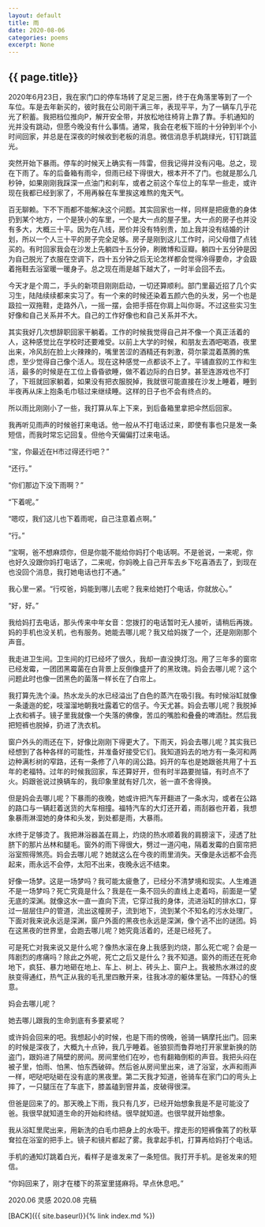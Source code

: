 ```yaml
---
layout: default
title: 雨
date: 2020-08-06
categories: poems
excerpt: None
---
```


## {{ page.title}}

2020年6月23日，我在家门口的停车场转了足足三圈，终于在角落里等到了一个车位。车是去年新买的，彼时我在公司刚干满三年，表现平平，为了一辆车几乎花光了积蓄。我把档位推向P，解开安全带，并放松地往椅背上靠了靠。手机通知的光并没有跳动，但愿今晚没有什么事情。通常，我会在老板下班的十分钟到半个小时间回家，并总是在深夜的时候收到老板的消息。微信消息手机跳绿光，钉钉跳蓝光。

突然开始下暴雨。停车的时候天上确实有一阵雷，但我记得并没有闪电。总之，现在下雨了。车的后备箱有雨伞，但雨已经下得很大，根本开不了门。也就是那么几秒钟，如果刚刚我踩深一点油门和刹车，或者之前这个车位上的车早一些走，或许现在我都已经到家了，不用再躲在车里挨这难熬的鬼天气。

百无聊赖。下不下雨都不能解决这个问题。其实回家也一样，同样是把疲惫的身体扔到某个地方，一个是狭小的车里，一个是大一点的屋子里。大一点的房子也并没有多大，大概三十平。因为在八线，房价并没有特别贵，加上我并没有结婚的计划，所以一个人三十平的房子完全足够。房子是刚到这儿工作时，问父母借了点钱买的。有时回家我会在沙发上先躺四十五分钟，刷微博和豆瓣。躺四十五分钟是因为自己脱光了衣服在空调下，四十五分钟之后无论怎样都会觉得冷得要命，才会趿着拖鞋去浴室暖一暖身子。总之现在雨是越下越大了，一时半会回不去。

今天才是个周二，手头的新项目刚刚启动，一切还算顺利。部门里最近招了几个实习生，陆陆续续都来实习了。有一个来的时候还染着五颜六色的头发，另一个也是趿拉一双拖鞋，走路外八，一摇一摆，会把手搭在你肩上叫你哥。不过这些实习生好像和自己关系并不大。自己的工作好像也和自己关系并不大。

其实我好几次想辞职回家干躺着。工作的时候我觉得自己并不像一个真正活着的人，这种感觉比在学校时还要难受。以前上大学的时候，和朋友去酒吧喝酒，夜里出来，冷风刮在脸上火辣辣的，嘴里苦涩的酒精还有刺激，荷尔蒙混着蒸腾的焦虑，至少觉得自己像个活人。现在这种感觉一点都谈不上了。平铺直叙的工作和生活，最多的时候是在工位上昏昏欲睡，做不着边际的白日梦。甚至连游戏也不打了，下班就回家躺着，如果没有把衣服脱掉，我就很可能直接在沙发上睡着，睡到半夜再从床上抱条毛巾毯过来继续睡。这样的日子也不会有终点的。

所以雨比刚刚小了一些，我打算从车上下来，到后备箱里拿把伞然后回家。

我再听见雨声的时候爸打来电话。他一般从不打电话过来，即使有事也只是发一条短信，而我时常忘记回复。但他今天偏偏打过来电话。

“宝，你最近在H市过得还行吧？”

“还行。”

“你们那边下没下雨啊？”

“下着呢。”

“嗯哎，我们这儿也下着雨呢，自己注意着点啊。”

“行。”

“宝啊，爸不想麻烦你，但是你能不能给你妈打个电话啊。不是爸说，一来呢，你也好久没跟你妈打电话了，二来呢，你妈晚上自己开车去乡下吃喜酒去了，到现在也没回个消息，我打她电话也打不通。”

我心里一紧。“行哎爸，妈能到哪儿去呢？我来给她打个电话，你就放心。”

“好，好。”

我给妈打去电话，那头传来中年女音：您拨打的电话暂时无人接听，请稍后再拨。妈的手机也没关机，也有服务。她能去哪儿呢？我又给妈拨了一个，还是刚刚那个声音。

我走进卫生间。卫生间的灯已经坏了很久，我却一直没换灯泡。用了三年多的窗帘已经发霉，一团团黑霉菌在白背景上反倒像盛开了的黑玫瑰。妈会去哪儿呢？这个问题此时也像一团黑色的菌落一样长在了白帘上。

我打算先洗个澡。热水龙头的水已经溢出了白色的蒸汽在吸引我。有时候浴缸就像一条逶迤的蛇，吱溜溜地朝我吐露着它的信子。今天尤甚。妈会去哪儿呢？我脱掉上衣和裤子。镜子里我就像一个失落的佛像，苦瓜的嘴脸和叠叠的啤酒肚。然后我把短裤也脱掉，扔进了洗衣机。

窗户外头的雨还在下，好像比刚刚下得更大了。下雨天，妈会去哪儿呢？其实我已经想到了各种各样的可能性，并准备好接受它们。我知道妈去的地方有一条河和两边种满杉树的窄路，还有一条修了八年的阔公路。妈开的车也是她跟爸共用了十五年的老福特。过年的时候我回家，车还算好开，但有时半路要抛锚，有时点不了火。妈跟爸说过换辆车的，我印象里就有好几次，爸一直不舍得换。

但是妈会去哪儿呢？下暴雨的夜晚，她或许把汽车开翻进了一条水沟，或者在公路的路口与一辆赶着送货的大车相撞。福特汽车的大灯还开着，雨刮器也开着，我想象暴雨淋湿她的身体和头发，到处都是雨，大暴雨。

水终于足够烫了。我把淋浴器盖在肩上，灼烧的热水顺着我的肩膀滚下，浸透了肚脐下的那片丛林和腿毛。窗外的雨下得很大，劈过一道闪电，隔着发霉的白窗帘把浴室照得煞亮。妈会去哪儿呢？她就这么在今夜的雨里消失。天像是永远都不会亮起来，雨永远不会停，太阳不出来，夜晚永远不结束。

好像一场梦。这是一场梦吗？我可能太疲惫了，已经分不清梦境和现实。人生难道不是一场梦吗？死亡究竟是什么？我是在一条不回头的直线上走着吗，前面是一望无底的深渊。就像这水一直一直向下流，它穿过我的身体，流进浴缸的排水口，穿过一层层住户的管道，流出这幢房子，流到地下，流到某个不知名的污水处理厂。下面对我来说永远是深渊，窗户外面的黑夜也永远是深渊，像个逃不出的谜团。妈在这黑夜的世界里，会跑去哪儿呢？她究竟活着的，还是已经死了。

可是死亡对我来说又是什么呢？像热水滚在身上我感到灼烧，那么死亡呢？会是一阵剧烈的疼痛吗？除此之外呢，死亡之后又是什么？我不知道。窗外的雨还在死命地下，疯狂、暴力地砸在地上、车上、树上、砖头上、窗户上。我被热水淋过的皮肤变得通红，热气正从我的毛孔里四散开来，往我冰凉的躯体里钻。一阵舒心的惬意。

妈会去哪儿呢？

她去哪儿跟我的生命到底有多要紧呢？

或许妈会回来的吧。我想起小的时候，也是下雨的傍晚，爸骑一辆摩托出门。回来的时候是深夜了，大概九十点钟，我几乎睡着。爸狼狈而鲁莽地打开家里新换的防盗门，跟妈进了隔壁的房间。房间里他们在吵，也有翻箱倒柜的声音。我把头闷在被子里，怕雨、怕黑、怕东西破碎。然后爸从房间里出来，进了浴室，水声和雨声一样，吧哒吧哒砸在没有底的黑夜里。第二天我才知道，爸骑车在家门口的弯头上摔了，一只腿压在了车底下，膝盖磕到窨井盖，皮破得很深。

但爸是回来了的。那天晚上下雨，我只有几岁，已经开始想象我是不是可能没了爸。我很早就知道生命的开始和终结。很早就知道。也很早就开始想象。

我从浴缸里爬出来，用新洗的白毛巾把身上的水吸干。撑走形的短裤像蔫了的秋草耷拉在浴室的把手上。镜子和镜片都起了雾。我拿起手机，打算再给妈打个电话。

手机的通知灯跳着白光，看样子是谁发来了一条短信。我打开手机。是爸发来的短信。

“你妈回来了，刚才在楼下的茶室里搓麻将。早点休息吧。”

2020.06 灵感 
2020.08 完稿

[BACK]({{ site.baseurl}}{% link index.md %})
